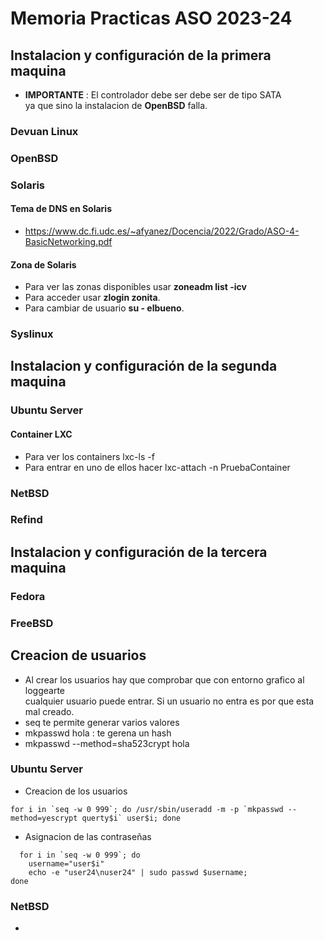 # Memoria Practicas ASO 2023-24

## Instalacion y configuración de la primera maquina
- **IMPORTANTE** : El controlador debe ser debe ser de tipo SATA   
ya que sino la instalacion de **OpenBSD** falla.
### Devuan Linux
### OpenBSD 
### Solaris
#### Tema de DNS en Solaris
- https://www.dc.fi.udc.es/~afyanez/Docencia/2022/Grado/ASO-4-BasicNetworking.pdf
#### Zona de Solaris
- Para ver las zonas disponibles usar **zoneadm list -icv**
- Para acceder usar **zlogin zonita**.
- Para cambiar de usuario **su - elbueno**.
### Syslinux
## Instalacion y configuración de la segunda maquina
### Ubuntu Server
#### Container LXC
- Para ver los containers lxc-ls -f
- Para entrar en uno de ellos hacer lxc-attach -n PruebaContainer
### NetBSD
### Refind
## Instalacion y configuración de la tercera maquina
### Fedora
### FreeBSD

## Creacion de usuarios
- Al crear los usuarios hay que comprobar que con entorno grafico al loggearte  
  cualquier usuario puede   entrar. Si un usuario no entra es por que esta mal creado.
- seq te permite generar varios valores 
- mkpasswd hola : te gerena un hash
- mkpasswd --method=sha523crypt hola
### Ubuntu Server

- Creacion de los usuarios
```
for i in `seq -w 0 999`; do /usr/sbin/useradd -m -p `mkpasswd --method=yescrypt querty$i` user$i; done 
```
- Asignacion de las contraseñas
```
  for i in `seq -w 0 999`; do
    username="user$i"
    echo -e "user24\nuser24" | sudo passwd $username;
done
```
### NetBSD
- 
 







